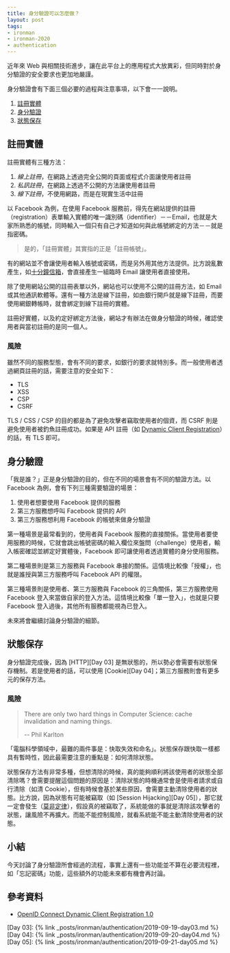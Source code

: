 ```yaml
---
title: 身分驗證可以怎麼做？
layout: post
tags:
- ironman
- ironman-2020
- authentication
---
```


近年來 Web 與相關技術進步，讓在此平台上的應用程式大放異彩，但同時對於身分驗證的安全要求也更加地嚴謹。

身分驗證會有下面三個必要的過程與注意事項，以下會一一說明。

1. [註冊實體](#註冊實體)
2. [身分驗證](#身分驗證)
3. [狀態保存](#狀態保存)

## 註冊實體

註冊實體有三種方法：

1. *線上註冊*，在網路上透過完全公開的頁面或程式介面讓使用者註冊
2. *私訊註冊*，在網路上透過不公開的方法讓使用者註冊
3. *線下註冊*，不使用網路，而是在現實生活中註冊

以 Facebook 為例，在使用 Facebook 服務前，得先在網站提供的註冊（registration）表單輸入實體的唯一識別碼（identifier）－－Email，也就是大家所熟悉的帳號，同時輸入一個只有自己才知道如何與此帳號綁定的方法－－就是指密碼。

> 是的，「註冊實體」其實指的正是「註冊帳號」。

有的網站並不會讓使用者輸入帳號或密碼，而是另外用其他方法提供。比方說亂數產生，如[十分鐘信箱](https://10minutemail.net/)，會直接產生一組臨時 Email 讓使用者直接使用。

除了使用網站公開的註冊表單以外，網站也可以使用不公開的註冊方法，如 Email 或其他通訊軟體等。還有一種方法是線下註冊，如由銀行開戶就是線下註冊，而要使用網銀轉帳時，就會綁定到線下註冊的實體。

註冊好實體，以及約定好綁定方法後，網站才有辦法在做身分驗證的時候，確認使用者與當初註冊的是同一個人。

### 風險

雖然不同的服務型態，會有不同的要求，如銀行的要求就特別多。而一般使用者透過網頁註冊的話，需要注意的安全如下：

* TLS
* XSS
* CSP
* CSRF

TLS / CSS / CSP 的目的都是為了避免攻擊者竊取使用者的個資，而 CSRF 則是避免使用者被釣魚註冊成功。如果是 API 註冊（如 [Dynamic Client Registration][OpenID Connect Dynamic Client Registration 1.0]）的話，有 TLS 即可。

## 身分驗證

「我是誰？」正是身分驗證的目的，但在不同的場景會有不同的驗證方法。以 Facebook 為例，會有下列三種需要驗證的場景：

1. 使用者想要使用 Facebook 提供的服務
2. 第三方服務想呼叫 Facebook 提供的 API
3. 第三方服務想利用 Facebook 的帳號來做身分驗證

第一種場景是最常看到的，使用者與 Facebook 服務的直接關係。當使用者要使用服務的時候，它就會跳出帳號密碼的輸入欄位來盤問（challenge）使用者，輸入帳密確認並綁定好實體後，Facebook 即可讓使用者透過實體的身分使用服務。

第二種場景則是第三方服務與 Facebook 串接的關係。這情境比較像「授權」，也就是誰授與第三方服務呼叫 Facebook API 的權限。

第三種場景則是使用者、第三方服務與 Facebook 的三角關係，第三方服務使用 Facebook 登入來當做自家的登入方法。這情境比較像「單一登入」，也就是只要 Facebook 登入過後，其他所有服務都能視為已登入。

未來將會繼續討論身分驗證的細節。

## 狀態保存

身分驗證完成後，因為 [HTTP][Day 03] 是無狀態的，所以勢必會需要有狀態保存機制。若是使用者的話，可以使用 [Cookie][Day 04]；第三方服務則會有更多元的保存方法。

### 風險

> There are only two hard things in Computer Science: cache invalidation and naming things.
>
> -- Phil Karlton

「電腦科學領域中，最難的兩件事是：快取失效和命名」。狀態保存跟快取一樣都具有暫時性，因此最需要注意的重點是：如何清除狀態。

狀態保存方法有非常多種，但想清除的時候，真的能夠順利將該使用者的狀態全部清除嗎？會需要提醒這個問題的原因是：清除狀態的時機通常會是使用者請求或自行清除（如清 Cookie），但有時候會基於某些原因，會需要主動清除使用者的狀態。比方說，因為狀態有可能被竊取（如 [Session Hijacking][Day 05]），那它就一定會發生（[莫非定律](https://zh.wikipedia.org/wiki/%E6%91%A9%E8%8F%B2%E5%AE%9A%E7%90%86)），假設真的被竊取了，系統能做的事就是清除該攻擊者的狀態，讓風險不再擴大。而能不能控制風險，就看系統能不能主動清除使用者的狀態。

## 小結

今天討論了身分驗證所會經過的流程，事實上還有一些功能並不算在必要流程裡，如「忘記密碼」功能，這些額外的功能未來都有機會再討論。

## 參考資料

* [OpenID Connect Dynamic Client Registration 1.0][]

[OpenID Connect Dynamic Client Registration 1.0]: https://openid.net/specs/openid-connect-registration-1_0.html

[Day 03]: {% link _posts/ironman/authentication/2019-09-19-day03.md %}
[Day 04]: {% link _posts/ironman/authentication/2019-09-20-day04.md %}
[Day 05]: {% link _posts/ironman/authentication/2019-09-21-day05.md %}

